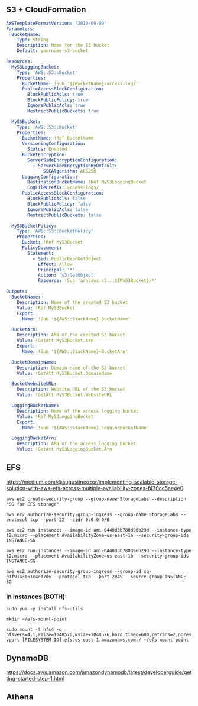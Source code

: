 ## S3 + CloudFormation
```yaml
AWSTemplateFormatVersion: '2010-09-09'
Parameters:
  BucketName:
    Type: String
    Description: Name for the S3 bucket
    Default: yourname-s3-bucket

Resources:
  MyS3LoggingBucket:
    Type: 'AWS::S3::Bucket'
    Properties:
      BucketName: !Sub '${BucketName}-access-logs'
      PublicAccessBlockConfiguration:
        BlockPublicAcls: true
        BlockPublicPolicy: true
        IgnorePublicAcls: true
        RestrictPublicBuckets: true

  MyS3Bucket:
    Type: 'AWS::S3::Bucket'
    Properties:
      BucketName: !Ref BucketName
      VersioningConfiguration:
        Status: Enabled
      BucketEncryption:
        ServerSideEncryptionConfiguration:
          - ServerSideEncryptionByDefault:
              SSEAlgorithm: AES256
      LoggingConfiguration:
        DestinationBucketName: !Ref MyS3LoggingBucket
        LogFilePrefix: access-logs/
      PublicAccessBlockConfiguration:
        BlockPublicAcls: false
        BlockPublicPolicy: false
        IgnorePublicAcls: false
        RestrictPublicBuckets: false

  MyS3BucketPolicy:
    Type: 'AWS::S3::BucketPolicy'
    Properties:
      Bucket: !Ref MyS3Bucket
      PolicyDocument:
        Statement:
          - Sid: PublicReadGetObject
            Effect: Allow
            Principal: '*'
            Action: 's3:GetObject'
            Resource: !Sub 'arn:aws:s3:::${MyS3Bucket}/*'

Outputs:
  BucketName:
    Description: Name of the created S3 bucket
    Value: !Ref MyS3Bucket
    Export:
      Name: !Sub '${AWS::StackName}-BucketName'

  BucketArn:
    Description: ARN of the created S3 bucket
    Value: !GetAtt MyS3Bucket.Arn
    Export:
      Name: !Sub '${AWS::StackName}-BucketArn'

  BucketDomainName:
    Description: Domain name of the S3 bucket
    Value: !GetAtt MyS3Bucket.DomainName

  BucketWebsiteURL:
    Description: Website URL of the S3 bucket
    Value: !GetAtt MyS3Bucket.WebsiteURL

  LoggingBucketName:
    Description: Name of the access logging bucket
    Value: !Ref MyS3LoggingBucket
    Export:
      Name: !Sub '${AWS::StackName}-LoggingBucketName'

  LoggingBucketArn:
    Description: ARN of the access logging bucket
    Value: !GetAtt MyS3LoggingBucket.Arn
```
## EFS
https://medium.com/@augustineozor/implementing-scalable-storage-solution-with-aws-efs-across-multiple-availability-zones-f470cc5ae4e0

`aws ec2 create-security-group --group-name StorageLabs --description "SG for EFS storage"`

`aws ec2 authorize-security-group-ingress --group-name StorageLabs --protocol tcp --port 22 --cidr 0.0.0.0/0`

`aws ec2 run-instances --image-id ami-0440d3b780d96b29d --instance-type t2.micro --placement AvailabilityZone=us-east-1a --security-group-ids INSTANCE-SG`

`aws ec2 run-instances --image-id ami-0440d3b780d96b29d --instance-type t2.micro --placement AvailabilityZone=us-east-1b --security-group-ids INSTANCE-SG`

`aws ec2 authorize-security-group-ingress --group-id sg-01f9143b61c4ed7d5 --protocol tcp --port 2049 --source-group INSTANCE-SG`

### in instances (BOTH):

`sudo yum -y install nfs-utils`

`mkdir ~/efs-mount-point`

`sudo mount -t nfs4 -o nfsvers=4.1,rsize=1048576,wsize=1048576,hard,timeo=600,retrans=2,noresvport [FILESYSTEM ID].efs.us-east-1.amazonaws.com:/ ~/efs-mount-point`

## DynamoDB
https://docs.aws.amazon.com/amazondynamodb/latest/developerguide/getting-started-step-1.html

## Athena
